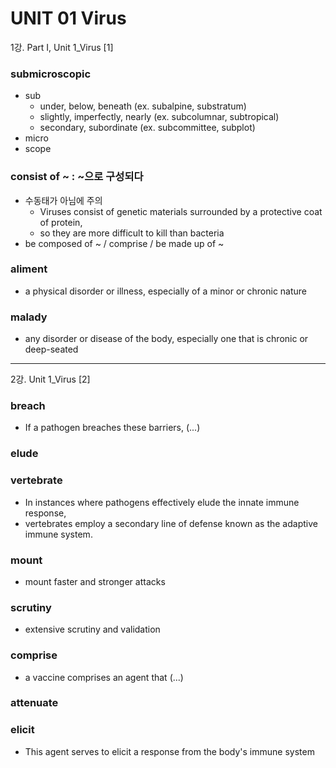 # UNIT 01 Virus

1강. Part I, Unit 1_Virus [1]

### submicroscopic
* sub
    * under, below, beneath (ex. subalpine, substratum)
    * slightly, imperfectly, nearly (ex. subcolumnar, subtropical)
    * secondary, subordinate (ex. subcommittee, subplot)
* micro
* scope

### consist of ~ : ~으로 구성되다 
* 수동태가 아님에 주의
  * Viruses consist of genetic materials surrounded by a protective coat of protein, 
  * so they are more difficult to kill than bacteria
* be composed of ~ / comprise / be made up of ~

### aliment
* a physical disorder or illness, especially of a minor or chronic nature

### malady
* any disorder or disease of the body, especially one that is chronic or deep-seated

---

2강. Unit 1_Virus [2]

### breach
* If a pathogen breaches these barriers, (...)

### elude

### vertebrate 
* In instances where pathogens effectively elude the innate immune response, 
* vertebrates employ a secondary line of defense known as the adaptive immune system.

### mount
* mount faster and stronger attacks

### scrutiny
* extensive scrutiny and validation

### comprise
* a vaccine comprises an agent that (...)

### attenuate

### elicit
* This agent serves to elicit a response from the body's immune system